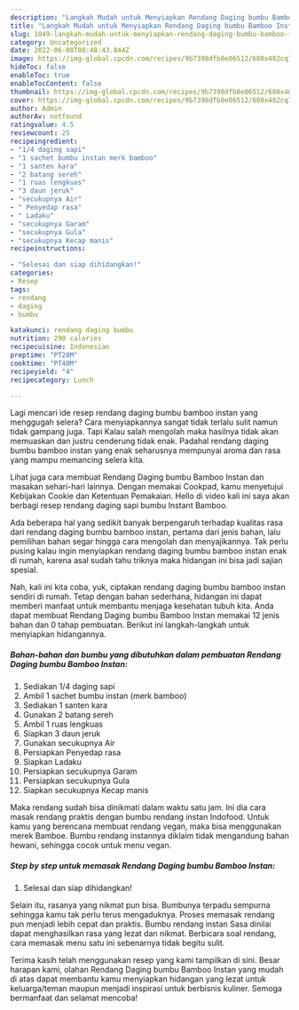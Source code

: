 ```yaml
---
description: "Langkah Mudah untuk Menyiapkan Rendang Daging bumbu Bamboo Instan Menu Buat lebaran"
title: "Langkah Mudah untuk Menyiapkan Rendang Daging bumbu Bamboo Instan Menu Buat lebaran"
slug: 1049-langkah-mudah-untuk-menyiapkan-rendang-daging-bumbu-bamboo-instan-menu-buat-lebaran
category: Uncategorized
date: 2022-06-08T08:48:43.844Z
image: https://img-global.cpcdn.com/recipes/9b7398dfb8e06512/680x482cq70/rendang-daging-bumbu-bamboo-instan-foto-resep-utama.jpg
hideToc: false
enableToc: true
enableTocContent: false
thumbnail: https://img-global.cpcdn.com/recipes/9b7398dfb8e06512/680x482cq70/rendang-daging-bumbu-bamboo-instan-foto-resep-utama.jpg
cover: https://img-global.cpcdn.com/recipes/9b7398dfb8e06512/680x482cq70/rendang-daging-bumbu-bamboo-instan-foto-resep-utama.jpg
author: Admin
authorAv: notfound
ratingvalue: 4.5
reviewcount: 25
recipeingredient:
- "1/4 daging sapi"
- "1 sachet bumbu instan merk bamboo"
- "1 santen kara"
- "2 batang sereh"
- "1 ruas lengkuas"
- "3 daun jeruk"
- "secukupnya Air"
- " Penyedap rasa"
- " Ladaku"
- "secukupnya Garam"
- "secukupnya Gula"
- "secukupnya Kecap manis"
recipeinstructions:

- "Selesai dan siap dihidangkan!"
categories:
- Resep
tags:
- rendang
- daging
- bumbu

katakunci: rendang daging bumbu 
nutrition: 290 calories
recipecuisine: Indonesian
preptime: "PT20M"
cooktime: "PT40M"
recipeyield: "4"
recipecategory: Lunch

---
```



Lagi mencari ide resep rendang daging bumbu bamboo instan yang menggugah selera? Cara menyiapkannya sangat tidak terlalu sulit namun tidak gampang juga. Tapi Kalau salah mengolah maka hasilnya tidak akan memuaskan dan justru cenderung tidak enak. Padahal rendang daging bumbu bamboo instan yang enak seharusnya mempunyai aroma dan rasa yang mampu memancing selera kita.


Lihat juga cara membuat Rendang Daging bumbu Bamboo Instan dan masakan sehari-hari lainnya. Dengan memakai Cookpad, kamu menyetujui Kebijakan Cookie dan Ketentuan Pemakaian. Hello di video kali ini saya akan berbagi resep rendang daging sapi bumbu Instant Bamboo.

Ada beberapa hal yang sedikit banyak berpengaruh terhadap kualitas rasa dari rendang daging bumbu bamboo instan, pertama dari jenis bahan, lalu pemilihan bahan segar hingga cara mengolah dan menyajikannya. Tak perlu pusing kalau ingin menyiapkan rendang daging bumbu bamboo instan enak di rumah, karena asal sudah tahu triknya maka hidangan ini bisa jadi sajian spesial.


Nah, kali ini kita coba, yuk, ciptakan rendang daging bumbu bamboo instan sendiri di rumah. Tetap dengan bahan sederhana, hidangan ini dapat memberi manfaat untuk membantu menjaga kesehatan tubuh kita. Anda dapat membuat Rendang Daging bumbu Bamboo Instan memakai 12 jenis bahan dan 0 tahap pembuatan. Berikut ini langkah-langkah untuk menyiapkan hidangannya.

<!--inarticleads1-->

##### Bahan-bahan dan bumbu yang dibutuhkan dalam pembuatan Rendang Daging bumbu Bamboo Instan:

1. Sediakan 1/4 daging sapi
1. Ambil 1 sachet bumbu instan (merk bamboo)
1. Sediakan 1 santen kara
1. Gunakan 2 batang sereh
1. Ambil 1 ruas lengkuas
1. Siapkan 3 daun jeruk
1. Gunakan secukupnya Air
1. Persiapkan  Penyedap rasa
1. Siapkan  Ladaku
1. Persiapkan secukupnya Garam
1. Persiapkan secukupnya Gula
1. Siapkan secukupnya Kecap manis


Maka rendang sudah bisa dinikmati dalam waktu satu jam. Ini dia cara masak rendang praktis dengan bumbu rendang instan Indofood. Untuk kamu yang berencana membuat rendang vegan, maka bisa menggunakan merek Bamboe. Bumbu rendang instannya diklaim tidak mengandung bahan hewani, sehingga cocok untuk menu vegan. 

<!--inarticleads2-->

##### Step by step untuk memasak Rendang Daging bumbu Bamboo Instan:


1. Selesai dan siap dihidangkan!

Selain itu, rasanya yang nikmat pun bisa. Bumbunya terpadu sempurna sehingga kamu tak perlu terus mengaduknya. Proses memasak rendang pun menjadi lebih cepat dan praktis. Bumbu rendang instan Sasa dinilai dapat menghasilkan rasa yang lezat dan nikmat. Berbicara soal rendang, cara memasak menu satu ini sebenarnya tidak begitu sulit. 

Terima kasih telah menggunakan resep yang kami tampilkan di sini. Besar harapan kami, olahan Rendang Daging bumbu Bamboo Instan yang mudah di atas dapat membantu kamu menyiapkan hidangan yang lezat untuk keluarga/teman maupun menjadi inspirasi untuk berbisnis kuliner. Semoga bermanfaat dan selamat mencoba!
